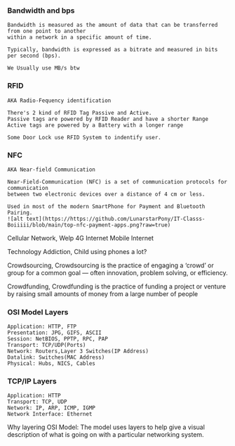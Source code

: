 ### Bandwidth and bps
    
    Bandwidth is measured as the amount of data that can be transferred from one point to another 
    within a network in a specific amount of time.
    
    Typically, bandwidth is expressed as a bitrate and measured in bits per second (bps).
    
    We Usually use MB/s btw

### RFID
    AKA Radio-Fequency identification
    
    There's 2 kind of RFID Tag Passive and Active.
    Passive tags are powered by RFID Reader and have a shorter Range
    Active tags are powered by a Battery with a longer range
    
    Some Door Lock use RFID System to indentify user.
    
    

### NFC 
    AKA Near-field Communication
    
    Near-Field-Communication (NFC) is a set of communication protocols for communication 
    between two electronic devices over a distance of 4 cm or less.
    
    Used in most of the modern SmartPhone for Payment and Bluetooth Pairing.
    ![alt text](https://https://github.com/LunarstarPony/IT-Classs-Boiiiii/blob/main/top-nfc-payment-apps.png?raw=true)

Cellular Network, Welp 4G Internet Mobile Internet

Technology Addiction, Child using phones a lot?

Crowdsourcing, Crowdsourcing is the practice of engaging a ‘crowd’ or group for a common goal — often innovation, problem solving, or efficiency.

Crowdfunding, Crowdfunding is the practice of funding a project or venture by raising small amounts of money from a large number of people

### OSI Model Layers
    Application: HTTP, FTP
    Presentation: JPG, GIFS, ASCII
    Session: NetBIOS, PPTP, RPC, PAP
    Transport: TCP/UDP(Ports)
    Network: Routers,Layer 3 Switches(IP Address)
    Datalink: Switches(MAC Address)
    Physical: Hubs, NICS, Cables

### TCP/IP Layers 
    Application: HTTP
    Transport: TCP, UDP
    Network: IP, ARP, ICMP, IGMP
    Network Interface: Ethernet

Why layering OSI Model: The model uses layers to help give a visual description of what is going on with a particular networking system.
